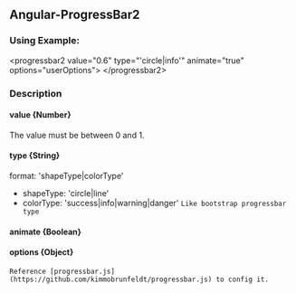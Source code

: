 ## Angular-ProgressBar2
### Using Example:

&lt;progressbar2
    value="0.6"
    type="'circle|info'"
    animate="true"
    options="userOptions"&gt;
&lt;/progressbar2&gt;

### Description

#### value {Number}

The value must be between 0 and 1.

#### type {String}

format: 'shapeType|colorType'

* shapeType: 'circle|line'
* colorType: 'success|info|warning|danger' `Like bootstrap progressbar type`

#### animate {Boolean}

#### options {Object}

`Reference [progressbar.js](https://github.com/kimmobrunfeldt/progressbar.js) to config it.`